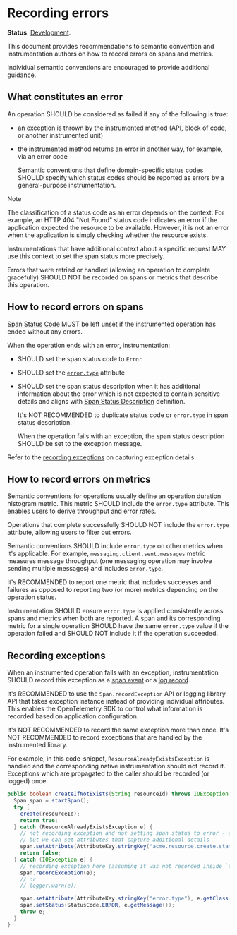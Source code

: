 <!--- Hugo front matter used to generate the website version of this page:
linkTitle: Recording errors
--->

# Recording errors

**Status**: [Development][DocumentStatus].

This document provides recommendations to semantic convention and instrumentation authors
on how to record errors on spans and metrics.

Individual semantic conventions are encouraged to provide additional guidance.

## What constitutes an error

An operation SHOULD be considered as failed if any of the following is true:

- an exception is thrown by the instrumented method (API, block of code, or another instrumented unit)
- the instrumented method returns an error in another way, for example, via an error code

  Semantic conventions that define domain-specific status codes SHOULD specify
  which status codes should be reported as errors by a general-purpose instrumentation.

> [!NOTE]
>
> The classification of a status code as an error depends on the context.
> For example, an HTTP 404 "Not Found" status code indicates an error if the application
> expected the resource to be available. However, it is not an error when the
> application is simply checking whether the resource exists.
>
> Instrumentations that have additional context about a specific request MAY use
> this context to set the span status more precisely.

Errors that were retried or handled (allowing an operation to complete gracefully) SHOULD NOT
be recorded on spans or metrics that describe this operation.

## How to record errors on spans

[Span Status Code][SpanStatus] MUST be left unset if the instrumented operation has
ended without any errors.

When the operation ends with an error, instrumentation:

- SHOULD set the span status code to `Error`
- SHOULD set the [`error.type`](/docs/attributes-registry/error.md#error-type) attribute
- SHOULD set the span status description when it has additional information
  about the error which is not expected to contain sensitive details and aligns
  with [Span Status Description][SpanStatus] definition.

  It's NOT RECOMMENDED to duplicate status code or `error.type` in span status description.

  When the operation fails with an exception, the span status description SHOULD be set to
  the exception message.

Refer to the [recording exceptions](#recording-errors) on capturing exception
details.

## How to record errors on metrics

Semantic conventions for operations usually define an operation duration histogram
metric. This metric SHOULD include the `error.type` attribute. This enables users to derive
throughput and error rates.

Operations that complete successfully SHOULD NOT include the `error.type` attribute,
allowing users to filter out errors.

Semantic conventions SHOULD include `error.type` on other metrics when it's applicable.
For example, `messaging.client.sent.messages` metric measures message throughput (one
messaging operation may involve sending multiple messages) and includes `error.type`.

It's RECOMMENDED to report one metric that includes successes and failures as opposed
to reporting two (or more) metrics depending on the operation status.

Instrumentation SHOULD ensure `error.type` is applied consistently across spans
and metrics when both are reported. A span and its corresponding metric for a single
operation SHOULD have the same `error.type` value if the operation failed and SHOULD NOT
include it if the operation succeeded.

## Recording exceptions

When an instrumented operation fails with an exception, instrumentation SHOULD record
this exception as a [span event](exceptions-spans.md) or a [log record](exceptions-logs.md).

It's RECOMMENDED to use the `Span.recordException` API or logging library API that takes exception instance
instead of providing individual attributes. This enables the OpenTelemetry SDK to
control what information is recorded based on application configuration.

It's NOT RECOMMENDED to record the same exception more than once.
It's NOT RECOMMENDED to record exceptions that are handled by the instrumented library.

For example, in this code-snippet, `ResourceAlreadyExistsException` is handled and the corresponding
native instrumentation should not record it. Exceptions which are propagated
to the caller should be recorded (or logged) once.

```java
public boolean createIfNotExists(String resourceId) throws IOException {
  Span span = startSpan();
  try {
    create(resourceId);
    return true;
  } catch (ResourceAlreadyExistsException e) {
    // not recording exception and not setting span status to error - exception is handled
    // but we can set attributes that capture additional details
    span.setAttribute(AttributeKey.stringKey("acme.resource.create.status"), "already_exists");
    return false;
  } catch (IOException e) {
    // recording exception here (assuming it was not recorded inside `create` method)
    span.recordException(e);
    // or
    // logger.warn(e);

    span.setAttribute(AttributeKey.stringKey("error.type"), e.getClass().getCanonicalName())
    span.setStatus(StatusCode.ERROR, e.getMessage());
    throw e;
  }
}
```

[DocumentStatus]: https://opentelemetry.io/docs/specs/otel/document-status
[SpanStatus]: https://github.com/open-telemetry/opentelemetry-specification/tree/v1.39.0/specification/trace/api.md#set-status
